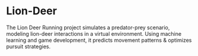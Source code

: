 # Lion-Deer
The Lion Deer Running project simulates a predator-prey scenario, modeling lion-deer interactions in a virtual environment. Using machine learning and game development, it predicts movement patterns & optimizes pursuit strategies.
